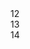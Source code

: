 <html>

<title>Game </title>
<body>
<div id="box1">12 </div>
<div id="box2">13 </div>
<div id="box3">14</div>
</body>
<style>
box1{
background-color:blue;
height:150px;
width:150px;
float:left;
}
box2{
background-color:green;
height:150px;
width:150px;
float:left;
margin-left:21px;
}
box3{
background-color:red;
height:150px;
width:150px;
float:right;
}
</style>
</html>
